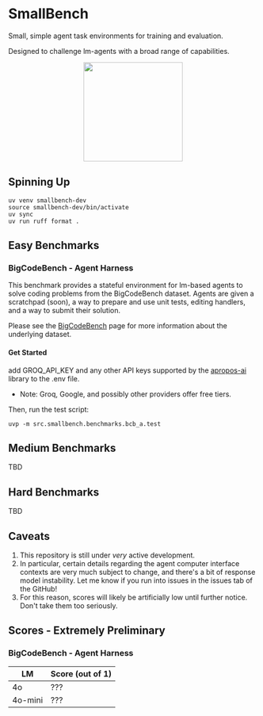 # SmallBench

Small, simple agent task environments for training and evaluation.

Designed to challenge lm-agents with a broad range of capabilities.

<p align="middle">
  <img src="https://raw.githubusercontent.com/JoshuaPurtell/SmallBench/main/assets/data_science.gif" width="200" />
</p>

## Spinning Up
```
uv venv smallbench-dev
source smallbench-dev/bin/activate
uv sync
uv run ruff format .
```

## Easy Benchmarks

### BigCodeBench - Agent Harness

This benchmark provides a stateful environment for lm-based agents to solve coding problems from the BigCodeBench dataset. Agents are given a scratchpad (soon), a way to prepare and use unit tests, editing handlers, and a way to submit their solution.

Please see the [BigCodeBench](https://bigcode-bench.github.io) page for more information about the underlying dataset.

#### Get Started
add GROQ_API_KEY and any other API keys supported by the [apropos-ai](https://github.com/JoshuaPurtell/Apropos) library to the .env file.
- Note: Groq, Google, and possibly other providers offer free tiers.

Then, run the test script:
```
uvp -m src.smallbench.benchmarks.bcb_a.test
```

## Medium Benchmarks
TBD

## Hard Benchmarks
TBD

## Caveats
1. This repository is still under *very* active development.
2. In particular, certain details regarding the agent computer interface contexts are very much subject to change, and there's a bit of response model instability. Let me know if you run into issues in the issues tab of the GitHub!
3. For this reason, scores will likely be artificially low until further notice. Don't take them too seriously.

## Scores - Extremely Preliminary

### BigCodeBench - Agent Harness
| LM | Score (out of 1) |
| --- | --- |
| 4o | ??? |
| 4o-mini | ??? |
